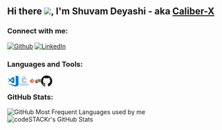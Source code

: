 ## Hi there <img src="https://media.giphy.com/media/hvRJCLFzcasrR4ia7z/giphy.gif" width="25px">, I'm Shuvam Deyashi - aka [Caliber-X][linkedin]

### Connect with me:

<a href=[github] target="_blank"><img alt="Github" src="https://img.shields.io/badge/GitHub-%2312100E.svg?&style=for-the-badge&logo=Github&logoColor=white" /></a> <a href=[linkedin] target="_blank"><img alt="LinkedIn" src="https://img.shields.io/badge/linkedin-%230077B5.svg?&style=for-the-badge&logo=linkedin&logoColor=white" /></a> 

### Languages and Tools:

<img align="left" alt="Visual Studio Code" width="26px" src="https://raw.githubusercontent.com/github/explore/80688e429a7d4ef2fca1e82350fe8e3517d3494d/topics/visual-studio-code/visual-studio-code.png" />

<img align="left" alt="C" width="26px" src="https://raw.githubusercontent.com/github/explore/80688e429a7d4ef2fca1e82350fe8e3517d3494d/topics/c/c.png" />

<img align="left" alt="Git" width="26px" src="https://raw.githubusercontent.com/github/explore/80688e429a7d4ef2fca1e82350fe8e3517d3494d/topics/git/git.png" />

<img align="left" alt="GitHub" width="26px" src="https://raw.githubusercontent.com/github/explore/78df643247d429f6cc873026c0622819ad797942/topics/github/github.png" />

<br>

### GitHub Stats:

<img src="https://github-readme-stats.vercel.app/api/top-langs/?username=Caliber-X&layout=compact;show_icons=true" alt="GitHub Most Frequent Languages used by me">

<img align="left" alt="codeSTACKr's GitHub Stats" src="https://github-readme-stats.codestackr.vercel.app/api?username=Caliber-X&show_icons=true&hide_border=true" />

[github]: https://github.com/Caliber-X
[linkedin]: https://www.linkedin.com/in/shuvamdeyashi/

